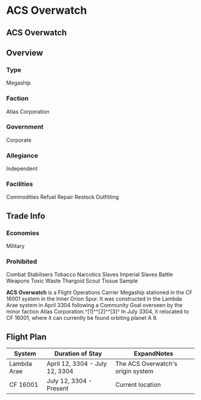 # ACS Overwatch
## ACS Overwatch

		

## Overview

### Type

Megaship

### Faction

Atlas Corporation

### Government

Corporate

### Allegiance

Independent

### Facilities

Commodities
Refuel
Repair
Restock
Outfitting

## Trade Info

### Economies

Military

### Prohibited

Combat Stabilisers
Tobacco
Narcotics
Slaves
Imperial Slaves
Battle Weapons
Toxic Waste
Thargoid Scout Tissue Sample

**ACS Overwatch** is a Flight Operations Carrier Megaship stationed in the CF 16001 system in the Inner Orion Spur. It was constructed in the Lambda Arae system in April 3304 following a Community Goal overseen by the minor faction Atlas Corporation.^[1]^^[2]^^[3]^ In July 3304, it relocated to CF 16001, where it can currently be found orbiting planet A 9.

## Flight Plan

| System | Duration of Stay | ExpandNotes |
| --- | --- | --- |
| Lambda Arae | April 12, 3304 - July 12, 3304 | The ACS Overwatch's origin system |
| CF 16001 | July 12, 3304 - Present | Current location |